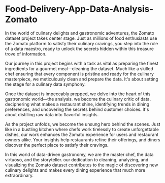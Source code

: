 # Food-Delivery-App-Data-Analysis-Zomato

In the world of culinary delights and gastronomic adventures, the Zomato dataset project takes center stage. Just as millions of food enthusiasts use the Zomato platform to satisfy their culinary cravings, you step into the role of a data maestro, ready to unlock the secrets hidden within this treasure trove of information.

Our journey in this project begins with a task as vital as preparing the finest ingredients for a gourmet meal—cleaning the dataset. Much like a skilled chef ensuring that every component is pristine and ready for the culinary masterpiece, we meticulously clean and prepare the data. It's about setting the stage for a culinary data symphony.

Once the dataset is impeccably prepped, we delve into the heart of this gastronomic world—the analysis. we become the culinary critic of data, deciphering what makes a restaurant shine, identifying trends in dining preferences, and uncovering the secrets behind customer choices. It's about distilling raw data into flavorful insights.

As the project unfolds, we become the unsung hero behind the scenes. Just like in a bustling kitchen where chefs work tirelessly to create unforgettable dishes, our work enhances the Zomato experience for users and restaurant owners alike. Your insights help restaurants refine their offerings, and diners discover the perfect place to satisfy their cravings.

In this world of data-driven gastronomy, we are the master chef, the data virtuoso, and the storyteller. our dedication to cleaning, analyzing, and visualizing the Zomato dataset contributes to the magic of discovering new culinary delights and makes every dining experience that much more extraordinary.
